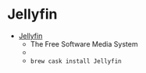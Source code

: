 # Jellyfin
- [Jellyfin](https://jellyfin.org/)
  -  The Free Software Media System
  - 
  - `brew cask install Jellyfin`
